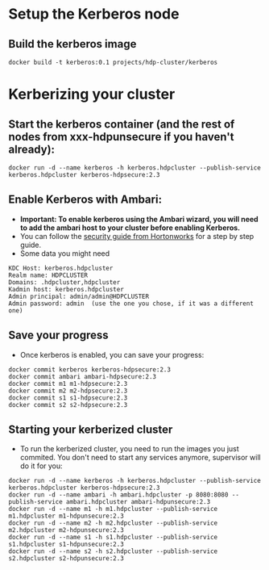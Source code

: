 # Setup the Kerberos node
## Build the kerberos image
```shell
docker build -t kerberos:0.1 projects/hdp-cluster/kerberos
```

# Kerberizing your cluster

## Start the kerberos container (and the rest of nodes from xxx-hdpunsecure if you haven't already):
```shell
docker run -d --name kerberos -h kerberos.hdpcluster --publish-service kerberos.hdpcluster kerberos-hdpsecure:2.3
```

## Enable Kerberos with Ambari:
* **Important: To enable kerberos using the Ambari wizard, you will need to add the ambari host to your cluster before enabling Kerberos.**
* You can follow the [security guide from Hortonworks](http://docs.hortonworks.com/HDPDocuments/Ambari-2.1.1.0/bk_Ambari_Security_Guide/bk_Ambari_Security_Guide-20150828.pdf) for a step by step guide.
* Some data you might need
```shell
KDC Host: kerberos.hdpcluster
Realm name: HDPCLUSTER
Domains: .hdpcluster,hdpcluster
Kadmin host: kerberos.hdpcluster
Admin principal: admin/admin@HDPCLUSTER
Admin password: admin  (use the one you chose, if it was a different one)
```
## Save your progress
* Once kerberos is enabled, you can save your progress:
```shell
docker commit kerberos kerberos-hdpsecure:2.3
docker commit ambari ambari-hdpsecure:2.3
docker commit m1 m1-hdpsecure:2.3
docker commit m2 m2-hdpsecure:2.3
docker commit s1 s1-hdpsecure:2.3
docker commit s2 s2-hdpsecure:2.3
```

## Starting your kerberized cluster
* To run the kerberized cluster, you need to run the images you just commited. You don't need to start any services anymore, supervisor will do it for you:
```shell
docker run -d --name kerberos -h kerberos.hdpcluster --publish-service kerberos.hdpcluster kerberos-hdpsecure:2.3
docker run -d --name ambari -h ambari.hdpcluster -p 8080:8080 --publish-service ambari.hdpcluster ambari-hdpunsecure:2.3
docker run -d --name m1 -h m1.hdpcluster --publish-service m1.hdpcluster m1-hdpunsecure:2.3
docker run -d --name m2 -h m2.hdpcluster --publish-service m2.hdpcluster m2-hdpunsecure:2.3
docker run -d --name s1 -h s1.hdpcluster --publish-service s1.hdpcluster s1-hdpunsecure:2.3
docker run -d --name s2 -h s2.hdpcluster --publish-service s2.hdpcluster s2-hdpunsecure:2.3
```